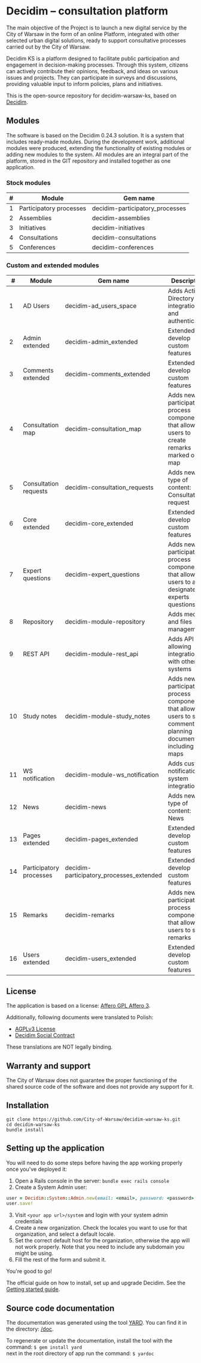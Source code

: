 # Decidim – consultation platform

The main objective of the Project is to launch a new digital service by the City of Warsaw in the form of an online Platform, integrated with other selected urban digital solutions, ready to support consultative processes carried out by the City of Warsaw.

Decidim KS is a platform designed to facilitate public participation and engagement in decision-making processes. Through this system, citizens can actively contribute their opinions, feedback, and ideas on various issues and projects. They can participate in surveys and discussions, providing valuable input to inform policies, plans and initiatives.

This is the open-source repository for decidim-warsaw-ks, based on [Decidim](https://github.com/decidim/decidim).

## Modules

The software is based on the Decidim 0.24.3 solution. It is a system that includes ready-made modules. During the development work, additional modules were produced, extending the functionality of existing modules or adding new modules to the system. All modules are an integral part of the platform, stored in the GIT repository and installed together as one application.

### Stock modules

| # | Module                  | Gem name                        |
| - | ----------------------- | ------------------------------- |
| 1 | Participatory processes | decidim-participatory_processes |
| 2 | Assemblies              | decidim-assemblies              |
| 3 | Initiatives             | decidim-initiatives             |
| 4 | Consultations           | decidim-consultations           |
| 5 | Conferences             | decidim-conferences             |

### Custom and extended modules

| #  | Module                  | Gem name                                 | Description                                                                                                       |
| -- | ----------------------- | ---------------------------------------- | ----------------------------------------------------------------------------------------------------------------- |
| 1  | AD Users                | decidim-ad_users_space                   | Adds Active Directory integration and authentication                                                              |
| 2  | Admin extended          | decidim-admin_extended                   | Extended to develop custom features                                                                               |
| 3  | Comments extended       | decidim-comments_extended                | Extended to develop custom features                                                                               |
| 4  | Consultation map        | decidim-consultation_map                 | Adds new participatory process component that allows users to create remarks marked on a map                      |
| 5  | Consultation requests   | decidim-consultation_requests            | Adds new type of content: Consultation request                                                                    |
| 6  | Core extended           | decidim-core_extended                    | Extended to develop custom features                                                                               |
| 7  | Expert questions        | decidim-expert_questions                 | Adds new participatory process component that allows users to ask designated experts questions                    |
| 8  | Repository              | decidim-module-repository                | Adds media and files management                                                                                   |
| 9  | REST API                | decidim-module-rest_api                  | Adds API allowing integrations with other systems                                                                 |
| 10 | Study notes             | decidim-module-study_notes               | Adds new participatory process component that allows users to send comments on planning documents, including maps |
| 11 | WS notification         | decidim-module-ws_notification           | Adds custom notifications system integration                                                                      |
| 12 | News                    | decidim-news                             | Adds new type of content: News                                                                                    |
| 13 | Pages extended          | decidim-pages_extended                   | Extended to develop custom features                                                                               |
| 14 | Participatory processes | decidim-participatory_processes_extended | Extended to develop custom features                                                                               |
| 15 | Remarks                 | decidim-remarks                          | Adds new participatory process component that allows users to send remarks                                        |
| 16 | Users extended          | decidim-users_extended                   | Extended to develop custom features                                                                               |

## License

The application is based on a license: [Affero GPL Affero 3](LICENSE-AGPLv3.txt).

Additionally, following documents were translated to Polish:

- [AGPLv3 License](docs/license-AGPLv3-pl.md)
- [Decidim Social Contract](docs/license-decidim-pl.md)

These translations are NOT legally binding.

## Warranty and support

The City of Warsaw does not guarantee the proper functioning of the shared source code of the software and does not provide any support for it.

## Installation

```
git clone https://github.com/City-of-Warsaw/decidim-warsaw-ks.git
cd decidim-warsaw-ks
bundle install
```

## Setting up the application

You will need to do some steps before having the app working properly once you've deployed it:

1. Open a Rails console in the server: `bundle exec rails console`
2. Create a System Admin user:
```ruby
user = Decidim::System::Admin.new(email: <email>, password: <password>, password_confirmation: <password>)
user.save!
```
3. Visit `<your app url>/system` and login with your system admin credentials
4. Create a new organization. Check the locales you want to use for that organization, and select a default locale.
5. Set the correct default host for the organization, otherwise the app will not work properly. Note that you need to include any subdomain you might be using.
6. Fill the rest of the form and submit it.

You're good to go!

The official guide on how to install, set up and upgrade Decidim. See the [Getting started guide](https://docs.decidim.org/en/install/).

## Source code documentation

The documentation was generated using the tool [YARD](https://yardoc.org).
You can find it in the directory: [/doc](doc/index.html).

To regenerate or update the documentation, install the tool with the command:
`$ gem install yard`\
next in the root directory of app run the command:
`$ yardoc`